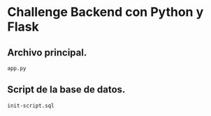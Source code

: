 # Challenge Backend con Python y Flask

## Archivo principal.
`app.py`

## Script de la base de datos.
`init-script.sql`

